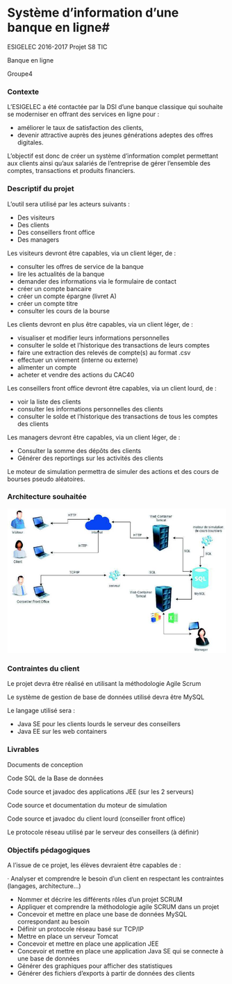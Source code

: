 # Système d’information d’une banque en ligne#

ESIGELEC 2016-2017 Projet S8 TIC

Banque en ligne

Groupe4

### Contexte ###

L’ESIGELEC a été contactée par la DSI d’une banque classique qui souhaite se moderniser en offrant des services en ligne pour :

* améliorer le taux de satisfaction des clients,
* devenir attractive auprès des jeunes générations adeptes des offres digitales.

L’objectif est donc de créer un système d’information complet permettant aux clients ainsi qu’aux salariés de l’entreprise de gérer l’ensemble des comptes, transactions et produits financiers.

### Descriptif du projet ###

L’outil sera utilisé par les acteurs suivants :

* Des visiteurs
* Des clients
* Des conseillers front office
* Des managers

Les visiteurs devront être capables, via un client léger, de :

* consulter les offres de service de la banque
* lire les actualités de la banque
* demander des informations via le formulaire de contact
* créer un compte bancaire
* créer un compte épargne (livret A)
* créer un compte titre
* consulter les cours de la bourse

Les clients devront en plus être capables, via un client léger, de :

* visualiser et modifier leurs informations personnelles
* consulter le solde et l’historique des transactions de leurs comptes
* faire une extraction des relevés de compte(s) au format .csv
* effectuer un virement (interne ou externe)
* alimenter un compte
* acheter et vendre des actions du CAC40

Les conseillers front office devront être capables, via un client lourd, de :

* voir la liste des clients
* consulter les informations personnelles des clients
* consulter le solde et l’historique des transactions de tous les comptes des clients

Les managers devront être capables, via un client léger, de :

* Consulter la somme des dépôts des clients
* Générer des reportings sur les activités des clients

Le moteur de simulation permettra de simuler des actions et des cours de bourses pseudo aléatoires.

### Architecture souhaitée ###

![Architecture](/Conception/architecture.jpg)

### Contraintes du client ###

Le projet devra être réalisé en utilisant la méthodologie Agile Scrum

Le système de gestion de base de données utilisé devra être MySQL

Le langage utilisé sera :

* Java SE pour les clients lourds le serveur des conseillers
* Java EE sur les web containers

### Livrables ###

Documents de conception

Code SQL de la Base de données

Code source et javadoc des applications JEE (sur les 2 serveurs)

Code source et documentation du moteur de simulation

Code source et javadoc du client lourd (conseiller front office)

Le protocole réseau utilisé par le serveur des conseillers (à définir)

### Objectifs pédagogiques ###
A l’issue de ce projet, les élèves devraient être capables de :

· Analyser et comprendre le besoin d’un client en respectant les contraintes (langages,
architecture…)

* Nommer et décrire les différents rôles d’un projet SCRUM
* Appliquer et comprendre la méthodologie agile SCRUM dans un projet
* Concevoir et mettre en place une base de données MySQL correspondant au besoin
* Définir un protocole réseau basé sur TCP/IP
* Mettre en place un serveur Tomcat
* Concevoir et mettre en place une application JEE
* Concevoir et mettre en place une application Java SE qui se connecte à une base de données
* Générer des graphiques pour afficher des statistiques
* Générer des fichiers d’exports à partir de données des clients